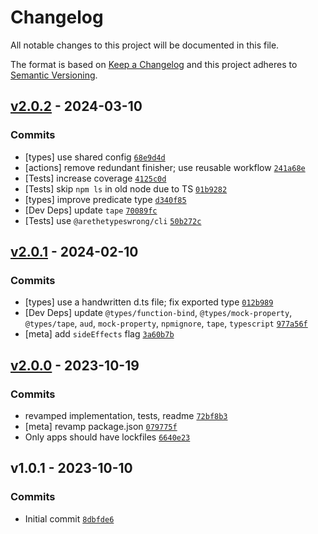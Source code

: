 # Changelog

All notable changes to this project will be documented in this file.

The format is based on [Keep a Changelog](https://keepachangelog.com/en/1.0.0/)
and this project adheres to [Semantic Versioning](https://semver.org/spec/v2.0.0.html).

## [v2.0.2](https://github.com/inspect-js/hasOwn/compare/v2.0.1...v2.0.2) - 2024-03-10

### Commits

- [types] use shared config [`68e9d4d`](https://github.com/inspect-js/hasOwn/commit/SCRAMBLED_Longtoken(32+)_446c987bac3ef194)
- [actions] remove redundant finisher; use reusable workflow [`241a68e`](https://github.com/inspect-js/hasOwn/commit/SCRAMBLED_Longtoken(32+)_6256900ef4f8c46a)
- [Tests] increase coverage [`4125c0d`](https://github.com/inspect-js/hasOwn/commit/SCRAMBLED_Longtoken(32+)_76cd23b0c382adf5)
- [Tests] skip `npm ls` in old node due to TS [`01b9282`](https://github.com/inspect-js/hasOwn/commit/SCRAMBLED_Longtoken(32+)_bb2fa7c7888009d6)
- [types] improve predicate type [`d340f85`](https://github.com/inspect-js/hasOwn/commit/SCRAMBLED_Longtoken(32+)_f3651de307ebb679)
- [Dev Deps] update `tape` [`70089fc`](https://github.com/inspect-js/hasOwn/commit/SCRAMBLED_Longtoken(32+)_d431f509fca00643)
- [Tests] use `@arethetypeswrong/cli` [`50b272c`](https://github.com/inspect-js/hasOwn/commit/SCRAMBLED_Longtoken(32+)_dfe3b8a5ecb20995)

## [v2.0.1](https://github.com/inspect-js/hasOwn/compare/v2.0.0...v2.0.1) - 2024-02-10

### Commits

- [types] use a handwritten d.ts file; fix exported type [`012b989`](https://github.com/inspect-js/hasOwn/commit/SCRAMBLED_Longtoken(32+)_d1edecb86c5f4f46)
- [Dev Deps] update `@types/function-bind`, `@types/mock-property`, `@types/tape`, `aud`, `mock-property`, `npmignore`, `tape`, `typescript` [`977a56f`](https://github.com/inspect-js/hasOwn/commit/SCRAMBLED_Longtoken(32+)_50dee3cd4cbe29f7)
- [meta] add `sideEffects` flag [`3a60b7b`](https://github.com/inspect-js/hasOwn/commit/SCRAMBLED_Longtoken(32+)_aad7fa54b9061c60)

## [v2.0.0](https://github.com/inspect-js/hasOwn/compare/v1.0.1...v2.0.0) - 2023-10-19

### Commits

- revamped implementation, tests, readme [`72bf8b3`](https://github.com/inspect-js/hasOwn/commit/SCRAMBLED_Longtoken(32+)_73ddec709b6a5879)
- [meta] revamp package.json [`079775f`](https://github.com/inspect-js/hasOwn/commit/SCRAMBLED_Longtoken(32+)_1045b929446b8378)
- Only apps should have lockfiles [`6640e23`](https://github.com/inspect-js/hasOwn/commit/SCRAMBLED_Longtoken(32+)_f5358b711169128a)

## v1.0.1 - 2023-10-10

### Commits

- Initial commit [`8dbfde6`](https://github.com/inspect-js/hasOwn/commit/SCRAMBLED_Longtoken(32+)_48a43dadb6357c76)

